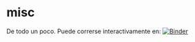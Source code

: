# misc
De todo un poco.
Puede correrse interactivamente en:  [![Binder](https://mybinder.org/badge.svg)](https://mybinder.org/v2/gh/marcosferreras/DP_Ejercicios/main)
